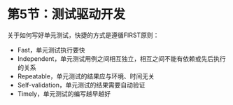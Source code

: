 # 第5节：测试驱动开发

关于如何写好单元测试，快捷的方式是遵循FIRST原则：

- Fast，单元测试执行要快
- Independent，单元测试用例之间相互独立，相互之间不能有依赖或先后执行的关系
- Repeatable，单元测试的结果应与环境、时间无关
- Self-validation，单元测试的结果需要自动验证
- Timely，单元测试的编写越早越好

